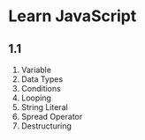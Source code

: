 # Learn JavaScript

<h2> 1.1 </h2>

<ol>
  <li>Variable</li>
  <li>Data Types</li>
  <li>Conditions</li>
  <li>Looping</li>
  <li>String Literal</li>
  <li>Spread Operator</li>
  <li>Destructuring</li>
</ol>
